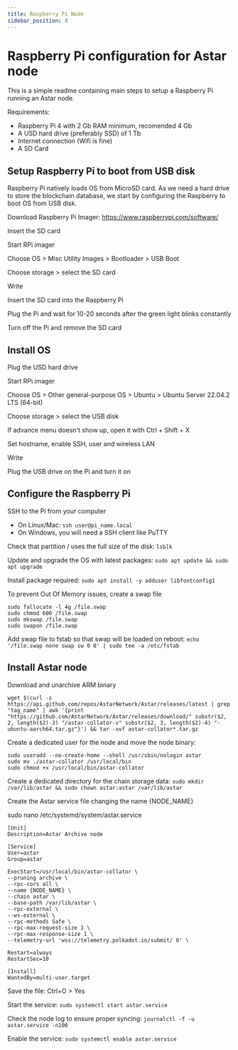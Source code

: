 ```yaml
---
title: Raspberry Pi Node
sidebar_position: 8
---
```


# Raspberry Pi configuration for Astar node

This is a simple readme containing main steps to setup a Raspberry Pi running an Astar node.

Requirements:
- Raspberry Pi 4 with 2 Gb RAM minimum, recomended 4 Gb
- A USD hard drive (preferably SSD) of 1 Tb
- Internet connection (Wifi is fine)
- A SD Card

## Setup Raspberry Pi to boot from USB disk

Raspberry Pi natively loads OS from MicroSD card.
As we need a hard drive to store the blockchain database, we start by configuring the Raspberry to boot OS from USB disk.

Download Raspberry Pi Imager: https://www.raspberrypi.com/software/

Insert the SD card

Start RPi imager

Choose OS > Misc Utility Images > Bootloader > USB Boot

Choose storage > select the SD card

Write

Insert the SD card into the Raspberry Pi

Plug the Pi and wait for 10-20 seconds after the green light blinks constantly

Turn off the Pi and remove the SD card

## Install OS

Plug the USD hard drive

Start RPi imager

Choose OS > Other general-purpose OS > Ubuntu > Ubuntu Server 22.04.2 LTS (64-bit)

Choose storage > select the USB disk

If advance menu doesn't show up, open it with Ctrl + Shift + X

Set hostname, enable SSH, user and wireless LAN

Write

Plug the USB drive on the Pi and turn it on

## Configure the Raspberry Pi

SSH to the Pi from your computer
- On Linux/Mac: `ssh user@pi_name.local`
- On Windows, you will need a SSH client like PuTTY

Check that partition / uses the full size of the disk: `lsblk`

Update and upgrade the OS with latest packages: `sudo apt update && sudo apt upgrade`

Install package required: `sudo apt install -y adduser libfontconfig1`

To prevent Out Of Memory issues, create a swap file

    sudo fallocate -l 4g /file.swap
    sudo chmod 600 /file.swap
    sudo mkswap /file.swap
    sudo swapon /file.swap

Add swap file to fstab so that swap will be loaded on reboot: `echo '/file.swap none swap sw 0 0' | sudo tee -a /etc/fstab`

## Install Astar node

Download and unarchive ARM binary

    wget $(curl -s https://api.github.com/repos/AstarNetwork/Astar/releases/latest | grep "tag_name" | awk '{print "https://github.com/AstarNetwork/Astar/releases/download/" substr($2, 2, length($2)-3) "/astar-collator-v" substr($2, 3, length($2)-4) "-ubuntu-aarch64.tar.gz"}') && tar -xvf astar-collator*.tar.gz

Create a dedicated user for the node and move the node binary:

    sudo useradd --no-create-home --shell /usr/sbin/nologin astar
    sudo mv ./astar-collator /usr/local/bin
    sudo chmod +x /usr/local/bin/astar-collator

Create a dedicated directory for the chain storage data: `sudo mkdir /var/lib/astar && sudo chown astar:astar /var/lib/astar`

Create the Astar service file changing the name {NODE_NAME}

sudo nano /etc/systemd/system/astar.service

    [Unit]
    Description=Astar Archive node

    [Service]
    User=astar
    Group=astar
    
    ExecStart=/usr/local/bin/astar-collator \
    --pruning archive \
    --rpc-cors all \
    --name {NODE_NAME} \
    --chain astar \
    --base-path /var/lib/astar \
    --rpc-external \
    --ws-external \
    --rpc-methods Safe \
    --rpc-max-request-size 1 \
    --rpc-max-response-size 1 \
    --telemetry-url 'wss://telemetry.polkadot.io/submit/ 0' \

    Restart=always
    RestartSec=10

    [Install]
    WantedBy=multi-user.target

Save the file: Ctrl+O > Yes

Start the service: `sudo systemctl start astar.service`

Check the node log to ensure proper syncing: `journalctl -f -u astar.service -n100`

Enable the service: `sudo systemctl enable astar.service`